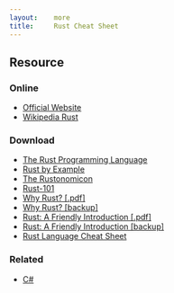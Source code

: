 ```yaml
---
layout:    more
title:     Rust Cheat Sheet
---
```

<div class="content content-400">
    <div class="board board-326">
        <h2 class="board-title">Resource</h2>
        <div class="board-card">
            <h3 class="board-card-title">Online</h3>
            <ul>
                <li><a href="https://www.rust-lang.org">Official Website</a></li>
                <li><a href="https://en.wikipedia.org/wiki/Rust_(programming_language)">Wikipedia Rust</a></li>
            </ul>
        </div>
        <div class="board-card">
            <h3 class="board-card-title">Download</h3>
            <ul>
                <li><a href="https://doc.rust-lang.org/book/">The Rust Programming Language</a></li>
                <li><a href="http://rustbyexample.com/">Rust by Example</a></li>
                <li><a href="https://doc.rust-lang.org/nomicon/">The Rustonomicon</a></li>
                <li><a href="https://www.ralfj.de/projects/rust-101/main.html">Rust-101</a></li>
                <li><a href="http://www.oreilly.com/programming/free/files/why-rust.pdf">Why Rust? [.pdf]</a></li>
                <li><a href="/static/cs/why-rust.pdf">Why Rust? [backup]</a></li>
                <li><a href="http://catamorphism.org/Writing/Rust-Tutorial-tjc.pdf">Rust: A Friendly Introduction [.pdf]</a></li>
                <li><a href="/static/cs/Rust-Tutorial-tjc.pdf">Rust: A Friendly Introduction [backup]</a></li>
                <li><a href="https://cheats.rs/">Rust Language Cheat Sheet</a></li>
            </ul>
        </div>
        <div class="board-card">
            <h3 class="board-card-title">Related</h3>
            <ul>
                <li><a href="/csharp" title="C# Cheat Sheet">C#</a></li>
            </ul>
        </div>
    </div>
</div>
